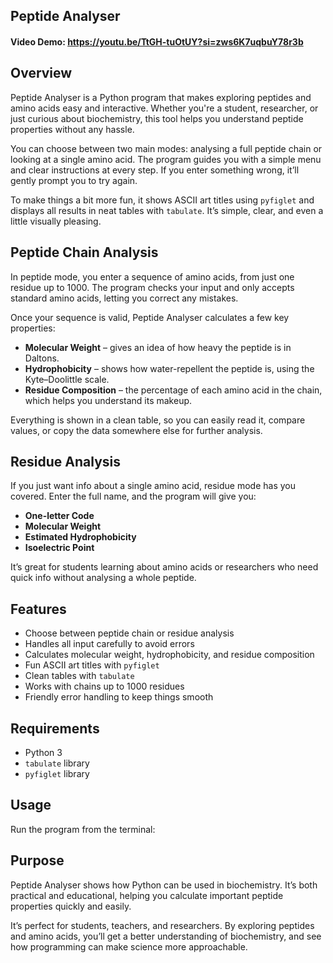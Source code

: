 ## Peptide Analyser
#### Video Demo: https://youtu.be/TtGH-tuOtUY?si=zws6K7uqbuY78r3b

## Overview
Peptide Analyser is a Python program that makes exploring peptides and amino acids easy
and interactive. Whether you're a student, researcher, or just curious about biochemistry,
this tool helps you understand peptide properties without any hassle.

You can choose between two main modes: analysing a full peptide chain or looking at a single
amino acid. The program guides you with a simple menu and clear instructions at every step.
If you enter something wrong, it’ll gently prompt you to try again.

To make things a bit more fun, it shows ASCII art titles using `pyfiglet` and displays all
results in neat tables with `tabulate`. It’s simple, clear, and even a little visually
pleasing.

## Peptide Chain Analysis
In peptide mode, you enter a sequence of amino acids, from just one residue up to 1000.
The program checks your input and only accepts standard amino acids, letting you correct
any mistakes.

Once your sequence is valid, Peptide Analyser calculates a few key properties:

- **Molecular Weight** – gives an idea of how heavy the peptide is in Daltons.
- **Hydrophobicity** – shows how water-repellent the peptide is, using the Kyte–Doolittle scale.
- **Residue Composition** – the percentage of each amino acid in the chain, which helps you
  understand its makeup.

Everything is shown in a clean table, so you can easily read it, compare values, or copy
the data somewhere else for further analysis.

## Residue Analysis
If you just want info about a single amino acid, residue mode has you covered. Enter the full
name, and the program will give you:

- **One-letter Code**
- **Molecular Weight**
- **Estimated Hydrophobicity**
- **Isoelectric Point**

It’s great for students learning about amino acids or researchers who need quick info without
analysing a whole peptide.

## Features
- Choose between peptide chain or residue analysis
- Handles all input carefully to avoid errors
- Calculates molecular weight, hydrophobicity, and residue composition
- Fun ASCII art titles with `pyfiglet`
- Clean tables with `tabulate`
- Works with chains up to 1000 residues
- Friendly error handling to keep things smooth

## Requirements
- Python 3
- `tabulate` library
- `pyfiglet` library

## Usage
Run the program from the terminal:

## Purpose
Peptide Analyser shows how Python can be used in biochemistry. It’s both practical and
educational, helping you calculate important peptide properties quickly and easily.

It’s perfect for students, teachers, and researchers. By exploring peptides and amino acids,
you’ll get a better understanding of biochemistry, and see how programming can make science
more approachable.


